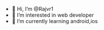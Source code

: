 - 👋 Hi, I’m @Rajvr1
- 👀 I’m interested in web developer
- 🌱 I’m currently learning android,ios


<!---
Rajvr1/Rajvr1 is a ✨ special ✨ repository because its `README.md` (this file) appears on your GitHub profile.
You can click the Preview link to take a look at your changes.
--->
